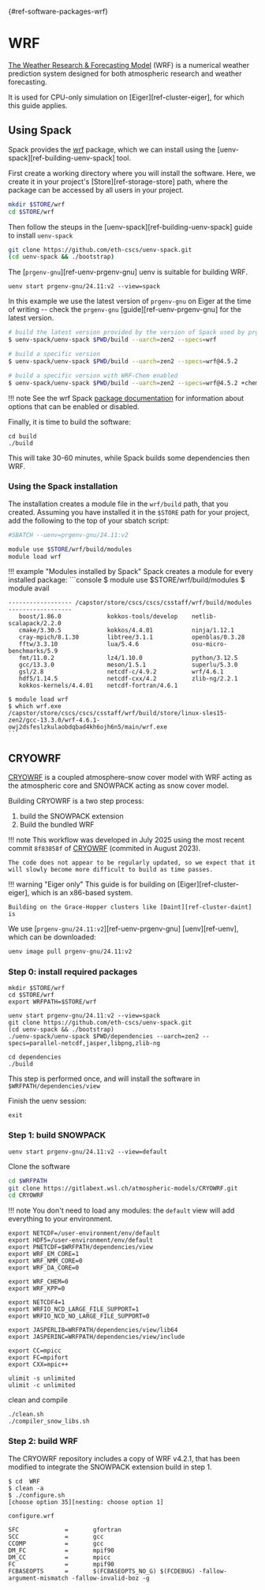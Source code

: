 [](){#ref-software-packages-wrf}
# WRF

[The Weather Research & Forecasting Model](https://www.mmm.ucar.edu/models/wrf) (WRF) is a numerical weather prediction system designed for both atmospheric research and weather forecasting.

It is used for CPU-only simulation on [Eiger][ref-cluster-eiger], for which this guide applies.

## Using Spack

Spack provides the [wrf](https://packages.spack.io/package.html?name=wrf) package, which we can install using the [uenv-spack][ref-building-uenv-spack] tool.

First create a working directory where you will install the software.
Here, we create it in your project's [Store][ref-storage-store] path, where the package can be accessed by all users in your project.
```bash
mkdir $STORE/wrf
cd $STORE/wrf
```

Then follow the steups in the [uenv-spack][ref-building-uenv-spack] guide to install `uenv-spack`

```bash
git clone https://github.com/eth-cscs/uenv-spack.git
(cd uenv-spack && ./bootstrap)
```

The [`prgenv-gnu`][ref-uenv-prgenv-gnu] uenv is suitable for building WRF.
```
uenv start prgenv-gnu/24.11:v2 --view=spack
```
In this example we use the latest version of `prgenv-gnu` on Eiger at the time of writing -- check the `prgenv-gnu` [guide][ref-uenv-prgenv-gnu] for the latest version.

```bash
# build the latest version provided by the version of Spack used by prgenv-gnu
$ uenv-spack/uenv-spack $PWD/build --uarch=zen2 --specs=wrf

# build a specific version
$ uenv-spack/uenv-spack $PWD/build --uarch=zen2 --specs=wrf@4.5.2

# build a specific version with WRF-Chem enabled
$ uenv-spack/uenv-spack $PWD/build --uarch=zen2 --specs=wrf@4.5.2 +chem
```

!!! note
    See the wrf Spack [package documentation](https://packages.spack.io/package.html?name=wrf) for information about options that can be enabled or disabled.

Finally, it is time to build the software:

```
cd build
./build
```

This will take 30-60 minutes, while Spack builds some dependencies then WRF.

### Using the Spack installation

The installation creates a module file in the `wrf/build` path, that you created.
Assuming you have installed it in the `$STORE` path for your project, add the following to the top of your sbatch script:

```bash
#SBATCH --uenv=prgenv-gnu/24.11:v2

module use $STORE/wrf/build/modules
module load wrf
```

!!! example "Modules installed by Spack"
    Spack creates a module for every installed package:
    ```console
    $ module use $STORE/wrf/build/modules
    $ module avail

    ------------------ /capstor/store/cscs/cscs/csstaff/wrf/build/modules ------------------
       boost/1.86.0             kokkos-tools/develop    netlib-scalapack/2.2.0
       cmake/3.30.5             kokkos/4.4.01           ninja/1.12.1
       cray-mpich/8.1.30        libtree/3.1.1           openblas/0.3.28
       fftw/3.3.10              lua/5.4.6               osu-micro-benchmarks/5.9
       fmt/11.0.2               lz4/1.10.0              python/3.12.5
       gcc/13.3.0               meson/1.5.1             superlu/5.3.0
       gsl/2.8                  netcdf-c/4.9.2          wrf/4.6.1
       hdf5/1.14.5              netcdf-cxx/4.2          zlib-ng/2.2.1
       kokkos-kernels/4.4.01    netcdf-fortran/4.6.1

    $ module load wrf
    $ which wrf.exe
    /capstor/store/cscs/cscs/csstaff/wrf/build/store/linux-sles15-zen2/gcc-13.3.0/wrf-4.6.1-owj2dsfeslzkulaobdqbad4kh6ojh6n5/main/wrf.exe
    ```

## CRYOWRF


[CRYOWRF](https://gitlabext.wsl.ch/atmospheric-models/CRYOWRF) is a coupled atmosphere-snow cover model with WRF acting as the atmospheric core and SNOWPACK acting as snow cover model.

Building CRYOWRF is a two step process:

1. build the SNOWPACK extension
2. Build the bundled WRF

!!! note
    This workflow was developed in July 2025 using the most recent commit `8f83858f` of [CRYOWRF](https://gitlabext.wsl.ch/atmospheric-models/CRYOWRF) (commited in August 2023).

    The code does not appear to be regularly updated, so we expect that it will slowly become more difficult to build as time passes.

!!! warning "Eiger only"
    This guide is for building on [Eiger][ref-cluster-eiger], which is an x86-based system.

    Building on the Grace-Hopper clusters like [Daint][ref-cluster-daint] is 

We use [`prgenv-gnu/24.11:v2`][ref-uenv-prgenv-gnu] [uenv][ref-uenv], which can be downloaded:

```bash
uenv image pull prgenv-gnu/24.11:v2
```

### Step 0: install required packages

```
mkdir $STORE/wrf
cd $STORE/wrf
export WRFPATH=$STORE/wrf
```

```
uenv start prgenv-gnu/24.11:v2 --view=spack
git clone https://github.com/eth-cscs/uenv-spack.git
(cd uenv-spack && ./bootstrap)
./uenv-spack/uenv-spack $PWD/dependencies --uarch=zen2 --specs=parallel-netcdf,jasper,libpng,zlib-ng

cd dependencies
./build
```

This step is performed once, and will install the software in `$WRFPATH/dependencies/view`

Finish the uenv session:
```
exit
```

### Step 1: build SNOWPACK


```
uenv start prgenv-gnu/24.11:v2 --view=default
```

Clone the software

```bash
cd $WRFPATH
git clone https://gitlabext.wsl.ch/atmospheric-models/CRYOWRF.git
cd CRYOWRF
```

!!! note
    You don't need to load any modules: the `default` view will add everything to your environment.


```
export NETCDF=/user-environment/env/default
export HDF5=/user-environment/env/default
export PNETCDF=$WRFPATH/dependencies/view
export WRF_EM_CORE=1
export WRF_NMM_CORE=0
export WRF_DA_CORE=0

export WRF_CHEM=0
export WRF_KPP=0

export NETCDF4=1
export WRFIO_NCD_LARGE_FILE_SUPPORT=1
export WRFIO_NCD_NO_LARGE_FILE_SUPPORT=0

export JASPERLIB=WRFPATH/dependencies/view/lib64
export JASPERINC=WRFPATH/dependencies/view/include

export CC=mpicc
export FC=mpifort
export CXX=mpic++

ulimit -s unlimited
ulimit -c unlimited
```

clean and compile
```
./clean.sh
./compiler_snow_libs.sh
```


### Step 2: build WRF

The CRYOWRF repository includes a copy of WRF v4.2.1, that has been modified to integrate the SNOWPACK extension build in step 1.

```console
$ cd  WRF
$ clean -a
$ ./configure.sh
[choose option 35][nesting: choose option 1]
```

`configure.wrf`
```
SFC             =       gfortran
SCC             =       gcc
CCOMP           =       gcc
DM_FC           =       mpif90
DM_CC           =       mpicc
FC              =       mpif90
FCBASEOPTS      =       $(FCBASEOPTS_NO_G) $(FCDEBUG) -fallow-argument-mismatch -fallow-invalid-boz -g
```

